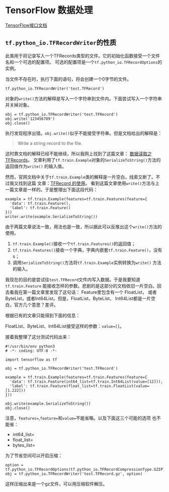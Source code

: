 # TensorFlow 数据处理

[TensorFlow接口文档](https://tensorflow.google.cn/api_docs/python/tf/python_io)

## ```tf.python_io.TFRecordWriter```的性质

此类用于将记录写入一个TFRecords类型的文件。它的初始化函数接受一个文件名和一个可选的配置项。
可选的配置项是一个```tf.python_io.TFRecordOptions```的实例。

当文件不存在时，执行下面的语句，将会创建一个0字节的文件。

    tf.python_io.TFRecordWriter('test.TFRecord')

对象的```write()```方法的解释是写入一个字符串到文件内。下面尝试写入一个字符串并关掉对象。

    obj = tf.python_io.TFRecordWriter('test.TFRecord')
    obj.write('123456789')
    obj.close()

执行发现程序出错。```obj.write()```似乎不能接受字符串。但是文档给出的解释是：

> Write a string record to the file.

这时靠文档的解释已经不能继续，所以我网上找到了这篇文章：
[数据读取之TFRecords](http://www.cnblogs.com/upright/p/6136265.html)。
文章利用了```tf.train.Example```对象的```SerializeToString()```方法的返回值作为```write()```
的输入值。

然而，官网文档中关于```tf.train.Example```类的解释是一片空白，线索又断了。不过我又找到这篇
文章：[TFRecord 的使用](https://blog.csdn.net/xueyingxue001/article/details/68943650)。
看到这篇文章使用```write()```方法与上一篇文章是一样的。于是整理出下面这段代码：

    example = tf.train.Example(features=tf.train.Features(feature={
      'data': tf.train.Feature(),
      'label': tf.train.Feature()
    }))
    writer.write(example.SerializeToString())

由于两篇文章说法一致，用法也是一致，所以据此可以反推出这个```write()```方法的使用。

1. ```tf.train.Example()```接收一个```tf.train.Features()```的返回值；
2. ```tf.train.Features()```接收一个字典，字典内嵌套```tf.train.Feature()```，没有s；
3. 调用```SerializeToString()```方法将```tf.train.Example```实例转换为```write()```
方法的输入。

我现在的目的是尝试往```test.TFRecord```文件内写入数据。于是我要知道```tf.train.Feature```
能接收怎样的参数。悲剧的是这部分的文档依旧一片空白。回去看我在第一篇文章里发现了这句话：
Feature里包含有一个 FloatList， 或者ByteList，或者Int64List。但是，FloatList、ByteList、
Int64List都是一片空白，官方几个意思？差评。

根据已有的文章只能得到下面的信息：

FloatList、ByteList、Int64List接受这样的参数：```value=[]```。

接着我整理了这分测试代码出来：

    #!/usr/bin/env python3
    # -*- coding: UTF-8 -*-

    import tensorflow as tf

    obj = tf.python_io.TFRecordWriter('test.TFRecord')

    example = tf.train.Example(features=tf.train.Features(feature={
      'data': tf.train.Feature(int64_list=tf.train.Int64List(value=[12])),
      'label': tf.train.Feature(float_list=tf.train.FloatList(value=[1.222]))
    }))

    obj.write(example.SerializeToString())
    obj.close()

注意，```features=```,```feature=```和```value=```不能省略。以及下面这三个可能的选项
也不能省：

- int64_list=
- float_list=
- bytes_list=

为了节省空间可以开启压缩：

    option = tf.python_io.TFRecordOptions(tf.python_io.TFRecordCompressionType.GZIP)
    obj = tf.python_io.TFRecordWriter('test.TFRecord.gz', option)

这样压缩出来是一个gz文件，可以用压缩软件解压。
